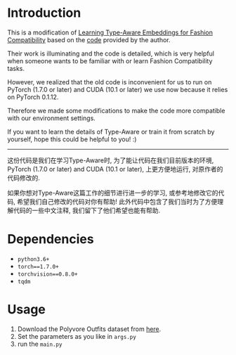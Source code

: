 # Introduction

This is a modification of [Learning Type-Aware Embeddings for Fashion Compatibility](https://arxiv.org/abs/1803.09196) based on the [code](https://github.com/mvasil/fashion-compatibility) provided by the author. 

Their work is illuminating and the code is detailed, which is very helpful when someone wants to be familiar with or learn Fashion Compatibility tasks.

However, we realized that the old code is inconvenient for us to run on PyTorch (1.7.0 or later) and CUDA (10.1 or later) we use now because it relies on PyTorch 0.1.12.

Therefore we made some modifications to make the code more compatible with our environment settings.

If you want to learn the details of Type-Aware or train it from scratch by yourself, hope this could be helpful to you! :)

***

这份代码是我们在学习Type-Aware时, 为了能让代码在我们目前版本的环境, PyTorch (1.7.0 or later) and CUDA (10.1 or later), 上更方便地运行, 对原作者的代码修改的.

如果你想对Type-Aware这篇工作的细节进行进一步的学习, 或参考地修改它的代码, 希望我们自己修改的代码对你有帮助! 此外代码中包含了我们当时为了方便理解代码的一些中文注释, 我们留下了他们希望也能有帮助.

# Dependencies

* `python3.6+`
* `torch==1.7.0+`
* `torchvision==0.8.0+`
* `tqdm`

# Usage

1. Download the Polyvore Outfits dataset from [here](https://drive.google.com/file/d/13-J4fAPZahauaGycw3j_YvbAHO7tOTW5/view?usp=sharing).
2. Set the parameters as you like in `args.py`
3. run the `main.py` 

